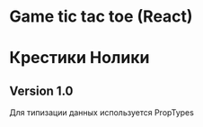 # Game tic tac toe (React)
# Крестики Нолики

## Version 1.0

Для типизации данных используется PropTypes
